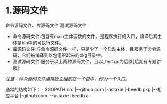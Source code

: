# 1.源码文件
命令源码文件、库源码文件
测试源码文件

- 命令源码文件:包含有main主体函数的文件，是程序执行的入口，编译后其主体是bin中的可执行文件。
- 库源码文件:与命令源码文件一样，只是少了一个启动主体，且服务于命令源码，它们被编译到以包组织起来的pkg目录中。
- 测试源码文件:服务于以上两种源码文件，且以_test.go为后缀[后期有专题讲解]

*注意：命令源码文件通常独立组织在一个包中，作为一个入口。*

通常的结构如下：
· $GOPATH
  src
   |--github.com
		  |-astaxie
			  |-beedb
   pkg
	|--相应平台
		 |-github.com
			   |--astaxie
					|beedb.a ·